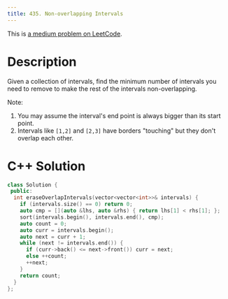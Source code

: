 ```yaml
---
title: 435. Non-overlapping Intervals
---
```


This is [a medium problem on LeetCode](https://leetcode.com/problems/non-overlapping-intervals/).

# Description

Given a collection of intervals, find the minimum number of intervals you need to remove to make the rest of the intervals non-overlapping.

Note:

1. You may assume the interval's end point is always bigger than its start point.
1. Intervals like `[1,2]` and `[2,3]` have borders "touching" but they don't overlap each other.

# C++ Solution

```cpp
class Solution {
 public:
  int eraseOverlapIntervals(vector<vector<int>>& intervals) {
    if (intervals.size() == 0) return 0;
    auto cmp = [](auto &lhs, auto &rhs) { return lhs[1] < rhs[1]; };
    sort(intervals.begin(), intervals.end(), cmp);
    auto count = 0;
    auto curr = intervals.begin();
    auto next = curr + 1;
    while (next != intervals.end()) {
      if (curr->back() <= next->front()) curr = next;
      else ++count;
      ++next;
    }
    return count;
  }
};
```
